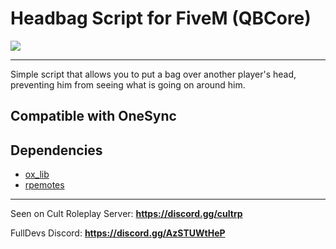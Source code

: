 Headbag Script for FiveM (QBCore)
===

<img src="https://i.imgur.com/q7AvK8J.png">

---

Simple script that allows you to put a bag over another player's head, preventing him from seeing what is going on around him.

Compatible with OneSync
---

## Dependencies
- <a href="https://github.com/overextended/ox_lib">ox_lib</a>
- <a href="https://github.com/alberttheprince/rpemotes-reborn">rpemotes</a>

---

Seen on Cult Roleplay Server: <strong>https://discord.gg/cultrp</strong>

FullDevs Discord: <strong>https://discord.gg/AzSTUWtHeP</strong>